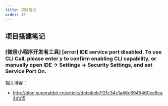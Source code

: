 ```yaml
---
title: 项目笔记
order: 40
---
```


## 项目搭建笔记

### \[微信小程序开发者工具\] \[error\] IDE service port disabled. To use CLI Call, please enter y to confirm enabling CLI capability, or manually open IDE -> Settings -> Security Settings, and set Service Port On.
相关博客：

- <http://blog.superabbit.cn/article/detail/eb7f21c34c1a46c6945460ee8ca4db15>


